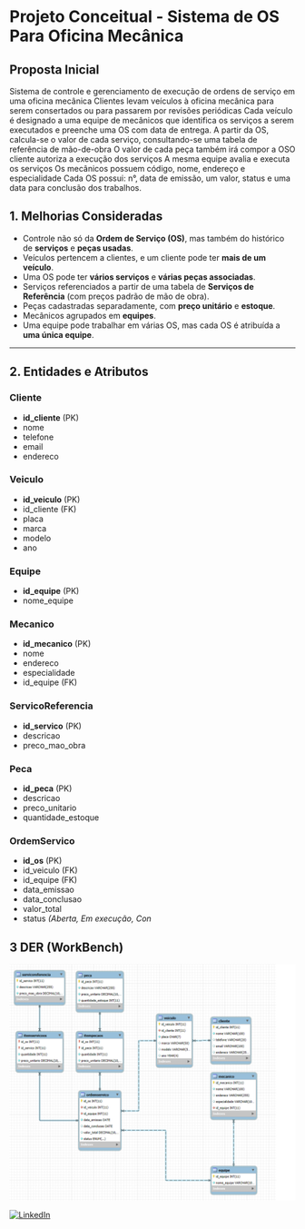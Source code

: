 # Projeto Conceitual - Sistema de OS Para Oficina Mecânica

## Proposta Inicial
Sistema de controle e gerenciamento de execução de ordens de serviço em uma oficina mecânica Clientes levam veículos à oficina mecânica para serem consertados ou para passarem por revisões periódicas Cada veículo é designado a uma equipe de mecânicos que identifica os serviços a serem executados e preenche uma OS com data de entrega. A partir da OS, calcula-se o valor de cada serviço, consultando-se uma tabela de referência de mão-de-obra O valor de cada peça também irá compor a OSO cliente autoriza a execução dos serviços A mesma equipe avalia e executa os serviços Os mecânicos possuem código, nome, endereço e especialidade Cada OS possui: n°, data de emissão, um valor, status e uma data para conclusão dos trabalhos.

## 1. Melhorias Consideradas

- Controle não só da **Ordem de Serviço (OS)**, mas também do histórico de **serviços** e **peças usadas**.
- Veículos pertencem a clientes, e um cliente pode ter **mais de um veículo**.
- Uma OS pode ter **vários serviços** e **várias peças associadas**.
- Serviços referenciados a partir de uma tabela de **Serviços de Referência** (com preços padrão de mão de obra).
- Peças cadastradas separadamente, com **preço unitário** e **estoque**.
- Mecânicos agrupados em **equipes**.
- Uma equipe pode trabalhar em várias OS, mas cada OS é atribuída a **uma única equipe**.

---

## 2. Entidades e Atributos

### Cliente
- **id_cliente** (PK)
- nome
- telefone
- email
- endereco

### Veiculo
- **id_veiculo** (PK)
- id_cliente (FK)
- placa
- marca
- modelo
- ano

### Equipe
- **id_equipe** (PK)
- nome_equipe

### Mecanico
- **id_mecanico** (PK)
- nome
- endereco
- especialidade
- id_equipe (FK)

### ServicoReferencia
- **id_servico** (PK)
- descricao
- preco_mao_obra

### Peca
- **id_peca** (PK)
- descricao
- preco_unitario
- quantidade_estoque

### OrdemServico
- **id_os** (PK)
- id_veiculo (FK)
- id_equipe (FK)
- data_emissao
- data_conclusao
- valor_total
- status *(Aberta, Em execução, Con*

## 3 DER (WorkBench)
<p align="center">
  <img src="./der.png" alt="Diagrama Entidade-Relacionamento" width="600">
</p>

[![LinkedIn](https://img.shields.io/badge/LinkedIn-Perfil-blue)](https://www.linkedin.com/in/wiltonjackson/)